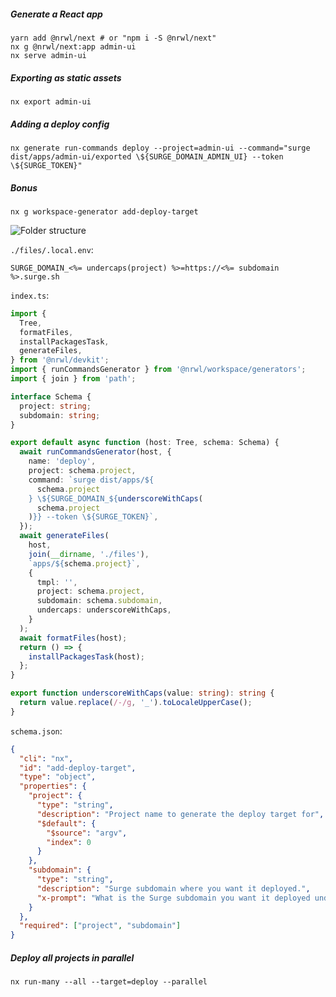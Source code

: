 ##### Generate a React app

```shell
yarn add @nrwl/next # or "npm i -S @nrwl/next"
nx g @nrwl/next:app admin-ui
nx serve admin-ui
```

##### Exporting as static assets

```shell
nx export admin-ui
```

##### Adding a deploy config

```shell
nx generate run-commands deploy --project=admin-ui --command="surge dist/apps/admin-ui/exported \${SURGE_DOMAIN_ADMIN_UI} --token \${SURGE_TOKEN}"
```

##### Bonus

```shell
nx g workspace-generator add-deploy-target
```

![Folder structure](./solution-structure.png)

`./files/.local.env`:

```
SURGE_DOMAIN_<%= undercaps(project) %>=https://<%= subdomain %>.surge.sh
```

`index.ts`:

```typescript
import {
  Tree,
  formatFiles,
  installPackagesTask,
  generateFiles,
} from '@nrwl/devkit';
import { runCommandsGenerator } from '@nrwl/workspace/generators';
import { join } from 'path';

interface Schema {
  project: string;
  subdomain: string;
}

export default async function (host: Tree, schema: Schema) {
  await runCommandsGenerator(host, {
    name: 'deploy',
    project: schema.project,
    command: `surge dist/apps/${
      schema.project
    } \${SURGE_DOMAIN_${underscoreWithCaps(
      schema.project
    )}} --token \${SURGE_TOKEN}`,
  });
  await generateFiles(
    host,
    join(__dirname, './files'),
    `apps/${schema.project}`,
    {
      tmpl: '',
      project: schema.project,
      subdomain: schema.subdomain,
      undercaps: underscoreWithCaps,
    }
  );
  await formatFiles(host);
  return () => {
    installPackagesTask(host);
  };
}

export function underscoreWithCaps(value: string): string {
  return value.replace(/-/g, '_').toLocaleUpperCase();
}
```

`schema.json`:

```json
{
  "cli": "nx",
  "id": "add-deploy-target",
  "type": "object",
  "properties": {
    "project": {
      "type": "string",
      "description": "Project name to generate the deploy target for",
      "$default": {
        "$source": "argv",
        "index": 0
      }
    },
    "subdomain": {
      "type": "string",
      "description": "Surge subdomain where you want it deployed.",
      "x-prompt": "What is the Surge subdomain you want it deployed under? (https://<your-subdomain>.surge.sh)"
    }
  },
  "required": ["project", "subdomain"]
}
```

##### Deploy all projects in parallel

```shell
nx run-many --all --target=deploy --parallel
```

